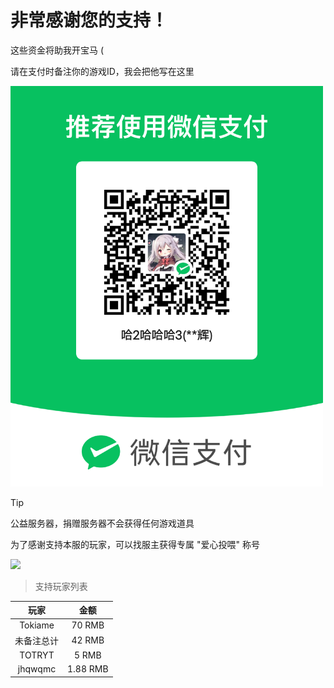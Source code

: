 # 非常感谢您的支持！

这些资金将助我开宝马 (

请在支付时备注你的游戏ID，我会把他写在这里

<img width="500px" src="donate.png">

> [!TIP]
> 公益服务器，捐赠服务器不会获得任何游戏道具

为了感谢支持本服的玩家，可以找服主获得专属 "爱心投喂" 称号

<img width="500px" src="donateplt.png">

> 支持玩家列表

| 玩家                  |  金额      |
| :---:                 | :---:     |
| Tokiame               | 70 RMB    |
| 未备注总计             | 42 RMB    |
| TOTRYT                | 5 RMB     |
| jhqwqmc               | 1.88 RMB  |
